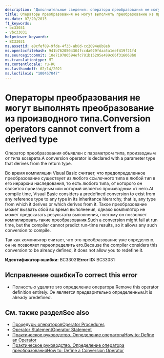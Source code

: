 ```yaml
---
description: 'Дополнительные сведения: операторы преобразования не могут быть преобразованы из производного типа'
title: Операторы преобразования не могут выполнять преобразование из производного типа.
ms.date: 07/20/2015
f1_keywords:
- bc33031
- vbc33031
helpviewer_keywords:
- BC33031
ms.assetid: e8cfef89-9fde-4f33-ab0d-cc2094e8b8eb
ms.openlocfilehash: 941b7620504304fccda029fdaa5a1eef419f21f4
ms.sourcegitcommit: 10e719780594efc781b15295e499c66f316068b8
ms.translationtype: MT
ms.contentlocale: ru-RU
ms.lasthandoff: 02/14/2021
ms.locfileid: "100457047"
---
```

# <a name="conversion-operators-cannot-convert-from-a-derived-type"></a><span data-ttu-id="5672a-103">Операторы преобразования не могут выполнять преобразование из производного типа.</span><span class="sxs-lookup"><span data-stu-id="5672a-103">Conversion operators cannot convert from a derived type</span></span>

<span data-ttu-id="5672a-104">Оператор преобразования объявлен с параметром типа, производным от типа возврата.</span><span class="sxs-lookup"><span data-stu-id="5672a-104">A conversion operator is declared with a parameter type that derives from the return type.</span></span>  
  
 <span data-ttu-id="5672a-105">Во время компиляции Visual Basic считает, что предопределенное преобразование существует из любого ссылочного типа в любой тип в его иерархии наследования, то есть любого типа, от которого он является производным или который является производным от него.</span><span class="sxs-lookup"><span data-stu-id="5672a-105">At compile time, Visual Basic considers a predefined conversion to exist from any reference type to any type in its inheritance hierarchy, that is, any type from which it derives or which derives from it.</span></span> <span data-ttu-id="5672a-106">Такое преобразование может вызвать сбой во время выполнения, однако компилятор не может предсказать результаты выполнения, поэтому он позволяет компилировать такие преобразования.</span><span class="sxs-lookup"><span data-stu-id="5672a-106">Such a conversion might fail at run time, but the compiler cannot predict run-time results, so it allows any such conversion to compile.</span></span>  
  
 <span data-ttu-id="5672a-107">Так как компилятор считает, что это преобразование уже определено, он не позволяет переопределить его.</span><span class="sxs-lookup"><span data-stu-id="5672a-107">Because the compiler considers this conversion to be already defined, it does not allow you to redefine it.</span></span>  
  
 <span data-ttu-id="5672a-108">**Идентификатор ошибки:** BC33031</span><span class="sxs-lookup"><span data-stu-id="5672a-108">**Error ID:** BC33031</span></span>  
  
## <a name="to-correct-this-error"></a><span data-ttu-id="5672a-109">Исправление ошибки</span><span class="sxs-lookup"><span data-stu-id="5672a-109">To correct this error</span></span>  
  
- <span data-ttu-id="5672a-110">Полностью удалите это определение оператора.</span><span class="sxs-lookup"><span data-stu-id="5672a-110">Remove this operator definition entirely.</span></span> <span data-ttu-id="5672a-111">Он является предварительно определенным.</span><span class="sxs-lookup"><span data-stu-id="5672a-111">It is already predefined.</span></span>  
  
## <a name="see-also"></a><span data-ttu-id="5672a-112">См. также раздел</span><span class="sxs-lookup"><span data-stu-id="5672a-112">See also</span></span>

- [<span data-ttu-id="5672a-113">Процедуры операторов</span><span class="sxs-lookup"><span data-stu-id="5672a-113">Operator Procedures</span></span>](../programming-guide/language-features/procedures/operator-procedures.md)
- [<span data-ttu-id="5672a-114">Operator Statement</span><span class="sxs-lookup"><span data-stu-id="5672a-114">Operator Statement</span></span>](../language-reference/statements/operator-statement.md)
- [<span data-ttu-id="5672a-115">Практическое руководство. Определение оператора</span><span class="sxs-lookup"><span data-stu-id="5672a-115">How to: Define an Operator</span></span>](../programming-guide/language-features/procedures/how-to-define-an-operator.md)
- [<span data-ttu-id="5672a-116">Практическое руководство. Определение оператора преобразования</span><span class="sxs-lookup"><span data-stu-id="5672a-116">How to: Define a Conversion Operator</span></span>](../programming-guide/language-features/procedures/how-to-define-a-conversion-operator.md)
